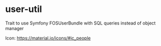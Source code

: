 # user-util
Trait to use Symfony FOSUserBundle with SQL queries instead of object manager

Icon: https://material.io/icons/#ic_people

